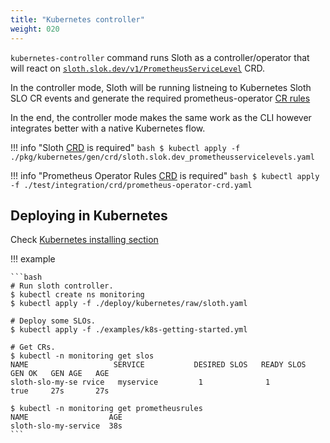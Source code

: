 ```yaml
---
title: "Kubernetes controller"
weight: 020
---
```


`kubernetes-controller` command runs Sloth as a controller/operator that will react on [`sloth.slok.dev/v1/PrometheusServiceLevel`][sloth-crd] CRD.

In the controller mode, Sloth will be running listneing to Kubernetes Sloth SLO CR events and generate the required prometheus-operator [CR rules][prom-op-rules]

In the end, the controller mode makes the same work as the CLI however integrates better with a native Kubernetes flow.


!!! info "Sloth [CRD][sloth-crd] is required"
    ```bash
    $ kubectl apply -f ./pkg/kubernetes/gen/crd/sloth.slok.dev_prometheusservicelevels.yaml
    ```



!!! info "Prometheus Operator Rules [CRD][prom-op-rules] is required"
    ```bash
    $ kubectl apply -f ./test/integration/crd/prometheus-operator-crd.yaml
    ```

## Deploying in Kubernetes

Check [Kubernetes installing section](../introduction/install.md#kubernetes)

!!! example

    ```bash
    # Run sloth controller.
    $ kubectl create ns monitoring
    $ kubectl apply -f ./deploy/kubernetes/raw/sloth.yaml

    # Deploy some SLOs.
    $ kubectl apply -f ./examples/k8s-getting-started.yml

    # Get CRs.
    $ kubectl -n monitoring get slos
    NAME                   SERVICE           DESIRED SLOS   READY SLOS   GEN OK   GEN AGE   AGE
    sloth-slo-my-se rvice   myservice         1              1            true     27s       27s

    $ kubectl -n monitoring get prometheusrules
    NAME                  AGE
    sloth-slo-my-service  38s
    ```

[sloth-crd]: https://raw.githubusercontent.com/slok/sloth/main/pkg/kubernetes/gen/crd/sloth.slok.dev_prometheusservicelevels.yaml
[prom-op-rules]: https://github.com/prometheus-operator/kube-prometheus/blob/main/manifests/setup/prometheus-operator-0prometheusruleCustomResourceDefinition.yaml
